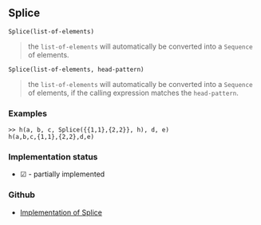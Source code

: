 ## Splice

```
Splice(list-of-elements)
```

> the `list-of-elements` will automatically be converted into a `Sequence` of elements.

```
Splice(list-of-elements, head-pattern)
```

> the `list-of-elements` will automatically be converted into a `Sequence` of elements, if the calling expression matches the `head-pattern`.

### Examples

```
>> h(a, b, c, Splice({{1,1},{2,2}}, h), d, e) 
h(a,b,c,{1,1},{2,2},d,e)
```

### Implementation status

* &#x2611; - partially implemented

### Github

* [Implementation of Splice](https://github.com/axkr/symja_android_library/blob/master/symja_android_library/matheclipse-core/src/main/java/org/matheclipse/core/builtin/PatternMatching.java#L2152) 
